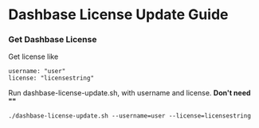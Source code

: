 # Dashbase License Update Guide

### Get Dashbase License

Get license like

```
username: "user"
license: "licensestring"
```

Run dashbase-license-update.sh, with username and license. **Don't need ""**
```
./dashbase-license-update.sh --username=user --license=licensestring
```